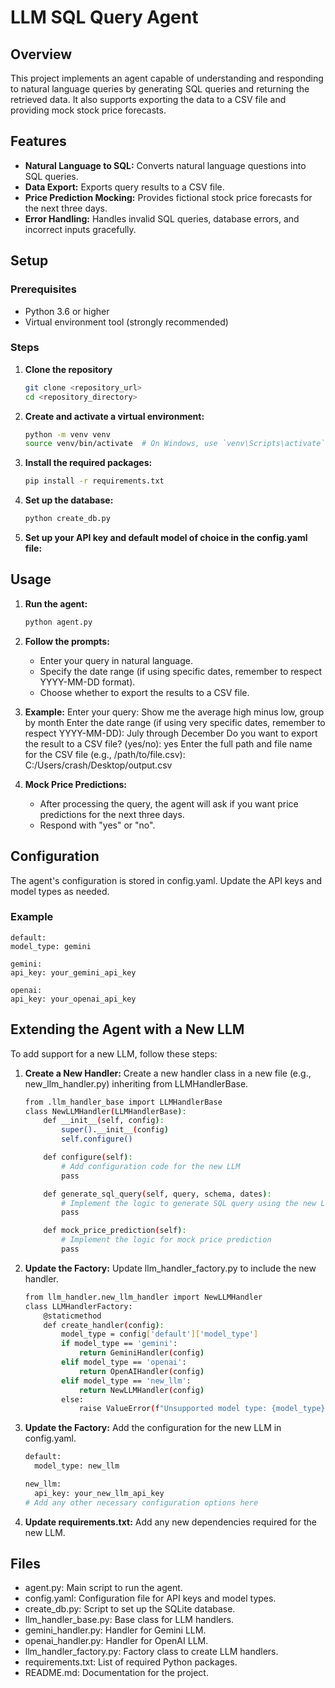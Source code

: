 # LLM SQL Query Agent

## Overview

This project implements an agent capable of understanding and responding to natural language queries by generating SQL queries and returning the retrieved data. It also supports exporting the data to a CSV file and providing mock stock price forecasts.

## Features

- **Natural Language to SQL:** Converts natural language questions into SQL queries.
- **Data Export:** Exports query results to a CSV file.
- **Price Prediction Mocking:** Provides fictional stock price forecasts for the next three days.
- **Error Handling:** Handles invalid SQL queries, database errors, and incorrect inputs gracefully.

## Setup

### Prerequisites

- Python 3.6 or higher
- Virtual environment tool (strongly recommended)

### Steps

1. **Clone the repository**
   ```bash
   git clone <repository_url>
   cd <repository_directory>

2. **Create and activate a virtual environment:**
   ```bash
   python -m venv venv
   source venv/bin/activate  # On Windows, use `venv\Scripts\activate`

3. **Install the required packages:**
   ```bash
   pip install -r requirements.txt

4. **Set up the database:**
   ```bash
   python create_db.py

4. **Set up your API key and default model of choice in the config.yaml file:**
   

## Usage

1. **Run the agent:**
   ```bash
   python agent.py

2. **Follow the prompts:**
    - Enter your query in natural language.
    - Specify the date range (if using specific dates, remember to respect YYYY-MM-DD format).
    - Choose whether to export the results to a CSV file.

3. **Example:**
   Enter your query: Show me the average high minus low, group by month
   Enter the date range (if using very specific dates, remember to respect YYYY-MM-DD): July through December 
   Do you want to export the result to a CSV file? (yes/no): yes
   Enter the full path and file name for the CSV file (e.g., /path/to/file.csv): C:/Users/crash/Desktop/output.csv

4. **Mock Price Predictions:**
   - After processing the query, the agent will ask if you want price predictions for the next three days.
   - Respond with "yes" or "no".

## Configuration
The agent's configuration is stored in config.yaml. Update the API keys and model types as needed.

### Example 
    default:
    model_type: gemini

    gemini:
    api_key: your_gemini_api_key

    openai:
    api_key: your_openai_api_key


## Extending the Agent with a New LLM
To add support for a new LLM, follow these steps:
1. **Create a New Handler:**
   Create a new handler class in a new file (e.g., new_llm_handler.py) inheriting from LLMHandlerBase.
    ```bash
    from .llm_handler_base import LLMHandlerBase
    class NewLLMHandler(LLMHandlerBase):
        def __init__(self, config):
            super().__init__(config)
            self.configure()

        def configure(self):
            # Add configuration code for the new LLM
            pass

        def generate_sql_query(self, query, schema, dates):
            # Implement the logic to generate SQL query using the new LLM
            pass

        def mock_price_prediction(self):
            # Implement the logic for mock price prediction
            pass

2. **Update the Factory:**
Update llm_handler_factory.py to include the new handler.
    ```bash
    from llm_handler.new_llm_handler import NewLLMHandler
    class LLMHandlerFactory:
        @staticmethod
        def create_handler(config):
            model_type = config['default']['model_type']
            if model_type == 'gemini':
                return GeminiHandler(config)
            elif model_type == 'openai':
                return OpenAIHandler(config)
            elif model_type == 'new_llm':
                return NewLLMHandler(config)
            else:
                raise ValueError(f"Unsupported model type: {model_type}")

3. **Update the Factory:**
Add the configuration for the new LLM in config.yaml.
    ```bash
    default:
      model_type: new_llm

    new_llm:
      api_key: your_new_llm_api_key
    # Add any other necessary configuration options here

4. **Update requirements.txt:**
Add any new dependencies required for the new LLM.

## Files
 - agent.py: Main script to run the agent.
 - config.yaml: Configuration file for API keys and model types.
 - create_db.py: Script to set up the SQLite database.
 - llm_handler_base.py: Base class for LLM handlers.
 - gemini_handler.py: Handler for Gemini LLM.
 - openai_handler.py: Handler for OpenAI LLM.
 - llm_handler_factory.py: Factory class to create LLM handlers.
 - requirements.txt: List of required Python packages.
 - README.md: Documentation for the project.

